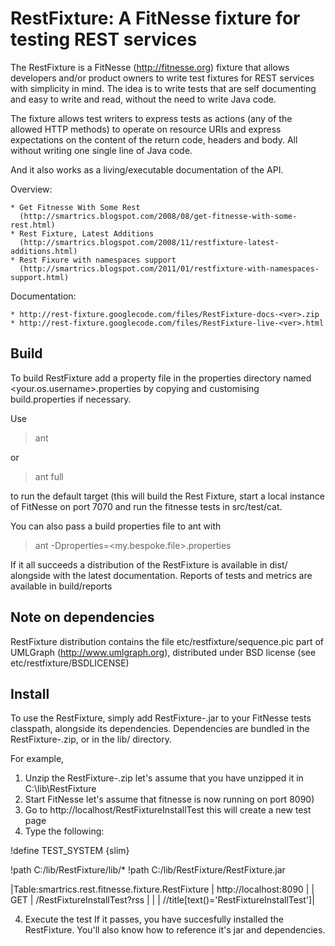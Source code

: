 RestFixture: A FitNesse fixture for testing REST services
=========================================================

The RestFixture is a FitNesse (http://fitnesse.org)  fixture that allows
developers and/or product owners to write test fixtures for REST services
with simplicity in mind. The idea is to write tests that are self
documenting and easy to write and read, without the need to write Java code.

The fixture allows test writers to express tests as actions (any of the
allowed HTTP methods) to operate on resource URIs and express expectations on
the content of the return code, headers and body. All without writing one
single line of Java code.

And it also works as a living/executable documentation of the API.

Overview:

    * Get Fitnesse With Some Rest
      (http://smartrics.blogspot.com/2008/08/get-fitnesse-with-some-rest.html)
    * Rest Fixture, Latest Additions
      (http://smartrics.blogspot.com/2008/11/restfixture-latest-additions.html)
    * Rest Fixure with namespaces support
      (http://smartrics.blogspot.com/2011/01/restfixture-with-namespaces-support.html)

Documentation:

    * http://rest-fixture.googlecode.com/files/RestFixture-docs-<ver>.zip
    * http://rest-fixture.googlecode.com/files/RestFixture-live-<ver>.html

Build
-----
To build RestFixture add a property file in the properties directory named <your.os.username>.properties 
by copying and customising build.properties if necessary.

Use
> ant

or

> ant full

to run the default target (this will build the Rest Fixture, start a local instance
of FitNesse on port 7070 and run the fitnesse tests in src/test/cat. 

You can also pass a build properties file to ant with 

> ant -Dproperties=<my.bespoke.file>.properties

If it all succeeds a distribution of the RestFixture is available in dist/ alongside with the latest 
documentation. Reports of tests and metrics are available in build/reports

Note on dependencies
--------------------
RestFixture distribution contains the file etc/restfixture/sequence.pic
part of UMLGraph (http://www.umlgraph.org), distributed under BSD license (see
etc/restfixture/BSDLICENSE)

Install
-------

To use the RestFixture, simply add RestFixture-<ver>.jar to your FitNesse tests classpath,
alongside its dependencies. Dependencies are bundled in the RestFixture-<ver>.zip, or
in the lib/ directory.

For example,

1) Unzip the RestFixture-<ver>.zip
    let's assume that you have unzipped it in C:\lib\RestFixture
1) Start FitNesse 
    let's assume that fitnesse is now running on port 8090)
2) Go to http://localhost/RestFixtureInstallTest 
    this will create a new test page
3) Type the following:

!define TEST_SYSTEM {slim}

!path C:/lib/RestFixture/lib/*
!path C:/lib/RestFixture/RestFixture.jar

|Table:smartrics.rest.fitnesse.fixture.RestFixture | http://localhost:8090 |
| GET | /RestFixtureInstallTest?rss | | | //title[text()='RestFixtureInstallTest']|
 
4) Execute the test
    If it passes, you have succesfully installed the RestFixture. You'll also know how to reference it's jar and dependencies.
